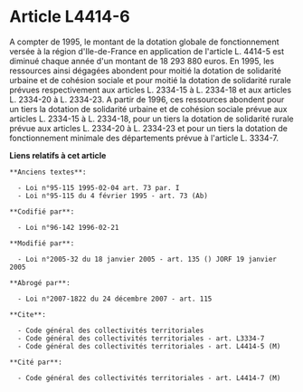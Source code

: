 # Article L4414-6

A compter de 1995, le montant de la dotation globale de fonctionnement versée à la région d'Ile-de-France en application de
l'article L. 4414-5 est diminué chaque année d'un montant de 18 293 880 euros. En 1995, les ressources ainsi dégagées
abondent pour moitié la dotation de solidarité urbaine et de cohésion sociale et pour moitié la dotation de solidarité rurale
prévues respectivement aux articles L. 2334-15 à L. 2334-18 et aux articles L. 2334-20 à L. 2334-23. A partir de 1996, ces
ressources abondent pour un tiers la dotation de solidarité urbaine et de cohésion sociale prévue aux articles L. 2334-15 à
L. 2334-18, pour un tiers la dotation de solidarité rurale prévue aux articles L. 2334-20 à L. 2334-23 et pour un tiers la
dotation de fonctionnement minimale des départements prévue à l'article L. 3334-7.

**Liens relatifs à cet article**

	**Anciens textes**:

	  - Loi n°95-115 1995-02-04 art. 73 par. I
	  - Loi n°95-115 du 4 février 1995 - art. 73 (Ab)

	**Codifié par**:

	  - Loi n°96-142 1996-02-21

	**Modifié par**:

	  - Loi n°2005-32 du 18 janvier 2005 - art. 135 () JORF 19 janvier 2005

	**Abrogé par**:

	  - Loi n°2007-1822 du 24 décembre 2007 - art. 115

	**Cite**:

	  - Code général des collectivités territoriales
	  - Code général des collectivités territoriales - art. L3334-7
	  - Code général des collectivités territoriales - art. L4414-5 (M)

	**Cité par**:

	  - Code général des collectivités territoriales - art. L4414-7 (M)
